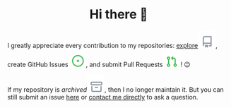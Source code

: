 <div align="center">
	<h1>Hi there 👋</h1>
	<!-- <h1>Hi there <img src="https://raw.githubusercontent.com/blackcater/blackcater/main/images/Hi.gif" alt="" height="32"></h1> -->
	<!-- <img alt="Hi there 👋" src="https://readme-typing-svg.herokuapp.com?color=%23FFFFFF&size=30&center=true&vCenter=true&lines=Hi+there+%F0%9F%91%8B"> -->
	<!-- [![Typing SVG](https://readme-typing-svg.herokuapp.com?color=%23FFFFFF&vCenter=true&lines=Hi+there+%F0%9F%91%8B)](https://git.io/typing-svg) -->
</div>

<!-- I greatly appreciate your contributions to my repositories: [explore](?tab=repositories), create GitHub Issues, and submit Pull Requests! 😉 -->
I greatly appreciate every contribution to my repositories: [explore](https://github.com/npanuhin?tab=repositories)![](.github/icons/Repository.svg), create GitHub Issues![](.github/icons/IssueOpened.svg), and submit Pull Requests![](.github/icons/PullRequestOpened.svg)! 😉

If my repository is _archived_![](.github/icons/Archive.svg), then I no longer maintain it. But you can still submit an issue [here](https://github.com/npanuhin/npanuhin/issues/new?template=questions-regarding-the-archived-repository.md) or [contact me directly](mailto:github@npanuhin.me?subject=Questions%20regarding%20the%20archived%20repository:%20<repository%20name%20here>) to ask a question.

<!-- Activity graph -->
<!-- ![](https://raw.githubusercontent.com/npanuhin/npanuhin/activity-graph/activity-graph.svg) -->


<!-- <details>
<summary>GitHub activity</summary>

1. <img src=".github/icons/Comment.svg"> Commented on [#174](https://github.com/MadeBaruna/paimon-moe/issues/174#issuecomment-1011350380) in [MadeBaruna/paimon-moe](https://github.com/MadeBaruna/paimon-moe)
2. <img src=".github/icons/Comment.svg"> Commented on [#187](https://github.com/MadeBaruna/paimon-moe/issues/187#issuecomment-1011348117) in [MadeBaruna/paimon-moe](https://github.com/MadeBaruna/paimon-moe)
3. <img src=".github/icons/Comment.svg"> Commented on [#194](https://github.com/MadeBaruna/paimon-moe/issues/194#issuecomment-1011344088) in [MadeBaruna/paimon-moe](https://github.com/MadeBaruna/paimon-moe)
4. 
5. 
6. 
7. 

</details>
 -->





<!----------------------- DEBUG ------------------------- DEBUG ------------------- DEBUG ----------------------------->


<!-- For testing icons -->
<!-- <img src=".github/icons/Comment.svg"> Commented on {ID} in {REPO}'

<img src=".github/icons/IssueOpened.svg"> Opened issue {ID} in {REPO}'

<img src=".github/icons/IssueClosed.svg"> Closed issue {ID} in {REPO}'

<img src=".github/icons/PullRequestOpened.svg"> Opened PR {ID} in {REPO}'

<img src=".github/icons/PullRequestClosed.svg"> Closed PR {ID} in {REPO}'

<img src=".github/icons/PullRequestMerged.svg"> Merged PR {ID} in {REPO}'

<img src=".github/icons/RepositoryCreated.svg"> Created new repository {REPO}'

<img src=".github/icons/ForkedRepository.svg"> Forked {FORK} from {REPO}'

<img src=".github/icons/Wiki.svg"> Created new wiki page {WIKI} in {REPO}'

<img src=".github/icons/People.svg"> Became collaborator on {REPO}'

<img src=".github/icons/ApprovedChanges.svg"> Approved {ID} in {REPO}'

<img src=".github/icons/RequestedChanges.svg"> Requested changes in {ID} in {REPO}'

<img src=".github/icons/Release.svg"> Released {ID} in {REPO}'

<img src=".github/icons/StarredRepository.svg"> Starred {REPO}' -->




<!-- https://github-readme-stats.vercel.app/api/pin/?username=npanuhin&repo=BIOCAD&theme=github_dark&bg_color=transparent -->

<!--
**npanuhin/npanuhin** is a ✨ _special_ ✨ repository because its `README.md` (this file) appears on your GitHub profile.

Here are some ideas to get you started:

- 🔭 I’m currently working on ...
- 🌱 I’m currently learning ...
- 👯 I’m looking to collaborate on ...
- 🤔 I’m looking for help with ...
- 💬 Ask me about ...
- 📫 How to reach me: ...
- 😄 Pronouns: ...
- ⚡ Fun fact: ...
-->
